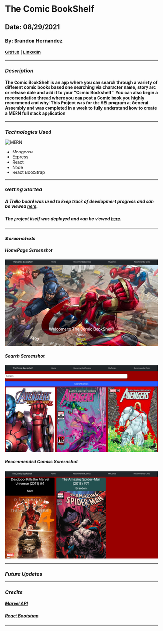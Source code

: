 # The Comic BookShelf

## Date: 08/29/2021

### By: Brandon Hernandez

#### [GitHub](https://github.com/brandonhernandez123) | [LinkedIn](https://www.linkedin.com/in/brandonhdzgtz/)
***

### ***Description***
#### The Comic BookShelf is an app where you can search through a variety of different comic books based one searching via character name, story arc or release date and add it to your "Comic Bookshelf". You can also begin a recomendation thread where you can post a Comic book you highly recommend and why! This Project was for the SEI program at General Assembly and was completed in a week to fully understand how to create a MERN full stack application
***

### ***Technologies Used***
 ![MERN](https://miro.medium.com/max/1400/0*GKIyAWHbKbANm7d9.png) 
 * Mongoose
* Express
* React
* Node
* React BootStrap 
 

***

### ***Getting Started***

##### A Trello board was used to keep track of development progress and can be viewed [here](https://trello.com/b/zCEmwWyy/the-comic-bookshelf).
##### The project itself was deployed and can be viewed [here](https://thecomicbookshelf.herokuapp.com/).
***

### ***Screenshots***

##### HomePage Screenshot
![Homepage]('./../client/src/screenshots/homepage.png)

##### Search Screenshot
![Search]('./../client/src/screenshots/search.png)

##### Recommended Comics Screenshot
![Recommended](client/src/screenshots/recommended.png)
***

### ***Future Updates***

  
***

### ***Credits***

#####  [Marvel API](https://developer.marvel.com/)
##### [React Bootstrap](https://react-bootstrap.netlify.app/)



***
